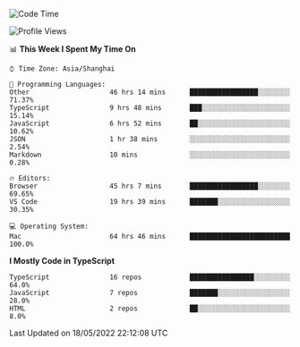 <!--START_SECTION:waka-->
![Code Time](http://img.shields.io/badge/Code%20Time-0%20secs-blue)

![Profile Views](http://img.shields.io/badge/Profile%20Views-0-blue)

📊 **This Week I Spent My Time On** 

```text
⌚︎ Time Zone: Asia/Shanghai

💬 Programming Languages: 
Other                    46 hrs 14 mins      █████████████████░░░░░░░░   71.37% 
TypeScript               9 hrs 48 mins       ███░░░░░░░░░░░░░░░░░░░░░░   15.14% 
JavaScript               6 hrs 52 mins       ██░░░░░░░░░░░░░░░░░░░░░░░   10.62% 
JSON                     1 hr 38 mins        ░░░░░░░░░░░░░░░░░░░░░░░░░   2.54% 
Markdown                 10 mins             ░░░░░░░░░░░░░░░░░░░░░░░░░   0.28%

🔥 Editors: 
Browser                  45 hrs 7 mins       █████████████████░░░░░░░░   69.65% 
VS Code                  19 hrs 39 mins      ███████░░░░░░░░░░░░░░░░░░   30.35%

💻 Operating System: 
Mac                      64 hrs 46 mins      █████████████████████████   100.0%

```

**I Mostly Code in TypeScript** 

```text
TypeScript               16 repos            ████████████████░░░░░░░░░   64.0% 
JavaScript               7 repos             ███████░░░░░░░░░░░░░░░░░░   28.0% 
HTML                     2 repos             ██░░░░░░░░░░░░░░░░░░░░░░░   8.0%

```



 Last Updated on 18/05/2022 22:12:08 UTC
<!--END_SECTION:waka-->
